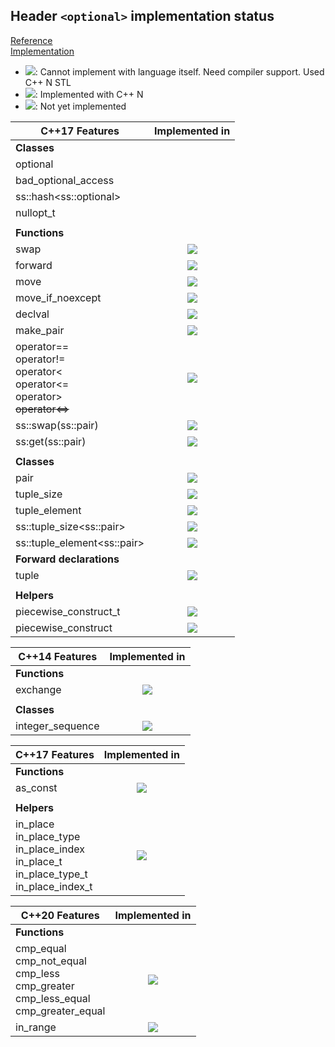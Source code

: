 ## Header `<optional>` implementation status

[Reference](https://en.cppreference.com/w/cpp/header/optional)  
[Implementation](../ss/include/ss/optional.h)

* ![](https://img.shields.io/badge/C%2B%2B-N-red): Cannot implement with language itself. Need compiler support. Used C++ N STL
* ![](https://img.shields.io/badge/C%2B%2B-N-green): Implemented with C++ N
* ![][notyet]: Not yet implemented


| C++17  Features                  | Implemented in          |
|----------------------------------|:-----------------------:|
| **Classes**                      |                         |
|optional                          |                         |
|bad_optional_access                          |                         |
|ss::hash\<ss::optional>                          |                         |
|nullopt_t                          |                         |
|                                  |                         |
| **Functions**                    |                         |
|swap                              | ![][notyet]             |
|forward                           | ![][cpp11]              |
|move                              | ![][cpp11]              |
|move_if_noexcept                  | ![][notyet]             |
|declval                           | ![][cpp11]              |
|make_pair                         | ![][notyet]             |
|operator== <br/> operator!= <br/> operator< <br/> operator<= <br/> operator> <br/> ~~operator<=>~~| ![][notyet] |
|ss::swap(ss::pair)                | ![][notyet]             |
|ss:get(ss::pair)                  | ![][notyet]             |
|                                  |                         |
| **Classes**                      |                         |
|pair                              | ![][notyet]             |
|tuple_size                        | ![][notyet]             |
|tuple_element                     | ![][notyet]             |
|ss::tuple_size\<ss::pair>         | ![][notyet]             |
|ss::tuple_element\<ss::pair>      | ![][notyet]             |
| **Forward declarations**         |                         |
|tuple                             | ![][notyet]             |
|                                  |                         |
| **Helpers**                      |                         |
|piecewise_construct_t             | ![][notyet]             |
|piecewise_construct               | ![][notyet]             |

| C++14 Features                   | Implemented in          |
|----------------------------------|:-----------------------:|
| **Functions**                    |                         |
|exchange                          | ![][notyet]             |
|                                  |                         |
| **Classes**                      |                         |
|integer_sequence                  | ![][notyet]             |

| C++17 Features                   | Implemented in          |
|----------------------------------|:-----------------------:|
| **Functions**                    |                         |
|as_const                          | ![][notyet]             |
|                                  |                         |
| **Helpers**                      |                         |
|in_place <br/> in_place_type <br/> in_place_index <br/> in_place_t <br/> in_place_type_t <br/> in_place_index_t <br/> | ![][notyet] |

| C++20 Features                   | Implemented in          |
|----------------------------------|:-----------------------:|
| **Functions**                    |                         |
|cmp_equal <br/> cmp_not_equal <br/> cmp_less <br/> cmp_greater <br/> cmp_less_equal <br/> cmp_greater_equal | ![][notyet] |
|in_range                          | ![][notyet]             |

[notyet]: https://img.shields.io/badge/Not_yet-orange
[removed]: https://img.shields.io/badge/Removed-red

[cppno11]: https://img.shields.io/badge/C%2B%2B-11-red
[cppno14]: https://img.shields.io/badge/C%2B%2B-14-red
[cppno17]: https://img.shields.io/badge/C%2B%2B-17-red
[cppno20]: https://img.shields.io/badge/C%2B%2B-20-red
[cppno23]: https://img.shields.io/badge/C%2B%2B-23-red

[cpp11]: https://img.shields.io/badge/C%2B%2B-11-green

[cpp14]: https://img.shields.io/badge/C%2B%2B-14-green

[cpp17]: https://img.shields.io/badge/C%2B%2B-17-green

[cpp20]: https://img.shields.io/badge/C%2B%2B-20-green

[cpp23]: https://img.shields.io/badge/C%2B%2B-23-green
